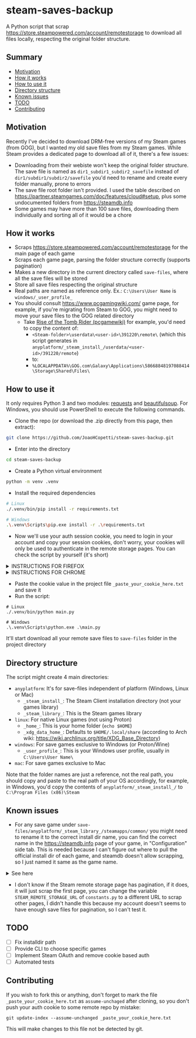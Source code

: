 # steam-saves-backup

A Python script that scrap https://store.steampowered.com/account/remotestorage to download all files locally, respecting the original folder structure.

## Summary
- [Motivation](#motivation)
- [How it works](#how-it-works)
- [How to use it](#how-to-use-it)
- [Directory structure](#directory-structure)
- [Known issues](#known-issues)
- [TODO](#todo)
- [Contributing](#contributing)

## Motivation<a name="motivation"></a>
Recently I've decided to download DRM-free versions of my Steam games (from GOG), but I wanted my old save files from my Steam games.
While Steam provides a dedicated page to download all of it, there's a few issues:
- Downloading from their webiste won't keep the original folder structure. The save file is named as `dir1_subdir1_subdir2_savefile` instead of `dir1/subdir1/subdir2/savefile` you'd need to rename and create every folder manually, prone to errors
- The save file root folder isn't provided. I used the table described on https://partner.steamgames.com/doc/features/cloud#setup, plus some undocumented folders from https://steamdb.info
- Some games may have more than 100 save files, downloading them individually and sorting all of it would be a chore

## How it works<a name="how-it-works"></a>
- Scraps https://store.steampowered.com/account/remotestorage for the main page of each game
- Scraps each game page, parsing the folder structure correctly (supports pagination)
- Makes a new directory in the current directory called `save-files`, where all the save files will be stored
- Store all save files respecting the original structure
- Real paths are named as reference only. Ex.: `C:\Users\User Name` is `windows/_user_profile_`
- You should consult https://www.pcgamingwiki.com/ game page, for example, if you're migrating from Steam to GOG, you might need to move your save files to the GOG related directory
  - Take [Rise of the Tomb Rider (pcgamewiki)](https://www.pcgamingwiki.com/wiki/Rise_of_the_Tomb_Raider#Save_game_data_location) for example, you'd need to copy the content of:
    - `<Steam-folder>\userdata\<user-id>\391220\remote\` (which this script generates in `anyplatform/_steam_install_/userdata/<user-id>/391220/remote`)
    - to:
    - `%LOCALAPPDATA%\GOG.com\Galaxy\Applications\58668848197088414\Storage\Shared\Files\`

## How to use it<a name="#how-to-use-it"></a>
It only requires Python 3 and two modules: [requests](https://pypi.org/project/requests/) and [beautifulsoup](https://pypi.org/project/BeautifulSoup/). For Windows, you should use PowerShell to execute the following commands.

- Clone the repo (or download the .zip directly from this page, then extract):
```bash
git clone https://github.com/JoaoHCopetti/steam-saves-backup.git
```

- Enter into the directory
```bash
cd steam-saves-backup
```
- Create a Python virtual environment
```bash
python -m venv .venv
```

- Install the required dependencies
```bash
# Linux
./.venv/bin/pip install -r requirements.txt

# Windows
.\.venv\Scripts\pip.exe install -r .\requirements.txt
```

- Now we'll use your auth session cookie, you need to login in your account and copy your session cookies, don't worry, your cookies will only be used to authenticate in the remote storage pages. You can check the script by yourself (it's short)

<details>
  <summary>
    INSTRUCTIONS FOR FIREFOX
  </summary>
  
  - Access https://store.steampowered.com
  - Login in your account (skip if you're logged already)
  - Open the DevTools (F12)
  - Go to Network tab, make sure "All" is selected
  <img width="1288" height="484" alt="image" src="https://github.com/user-attachments/assets/4a28af35-3408-4ee8-ac1f-c1912d244ecf" />
  
  - Refresh the page with DevTools open
  - Click on the very first item of this list (you might need to scroll up)
  - It'll open a new panel in the right called `Headers`
  - Scroll down a little until you see `Cookie:`
  - Right click in the value and `Copy Value`
  <img width="1079" height="532" alt="image" src="https://github.com/user-attachments/assets/d6827642-be50-4934-b08c-4fc899562cb8" />
</details>

<details>
  <summary>
    INSTRUCTIONS FOR CHROME
  </summary>
  
  - Access https://store.steampowered.com
  - Login in your account (skip if you're logged already)
  - Open the DevTools (F12)
  - Go to Network tab, make sure "All" is selected
<img width="1293" height="431" alt="image" src="https://github.com/user-attachments/assets/ff038ad8-5004-4743-8a28-ee6cc2141d4f" />

   - Refresh the page with DevTools open
   - Click on the very first item of this list (you might need to scroll up)
   - It'll open a new panel in the right called `Headers`
   - Scroll down a little until you see `Cookie:`
   - Double click the cookie value, then right click and copy it
<img width="1392" height="721" alt="image" src="https://github.com/user-attachments/assets/d39f381d-7174-49db-89dd-3b35961342db" />

</details>

- Paste the cookie value in the project file `_paste_your_cookie_here.txt` and save it
- Run the script:
```
# Linux
./.venv/bin/python main.py

# Windows
.\.venv\Scripts\python.exe .\main.py
```

It'll start download all your remote save files to `save-files` folder in the project directory

## Directory structure<a name="#directory-structure"></a>
The script might create 4 main directories:
- `anyplatform`: It's for save-files independent of platform (Windows, Linux or Mac)
  - `_steam_install_`: The Steam Client installation directory (not your games library)
  - `_steam_library_`: This is the Steam games library
- `linux`: For native Linux games (not using Proton)
  - `_home_`: This is your home folder (`echo $HOME`)
  - `_xdg_data_home_`: Defaults to `$HOME/.local/share` (according to Arch wiki: https://wiki.archlinux.org/title/XDG_Base_Directory)
- `windows`: For save games exclusive to Windows (or Proton/Wine)
   - `_user_profile_`: This is your Windows user profile, usually in `C:\Users\User Name\`
- `mac`: For save games exclusive to Mac

Note that the folder names are just a reference, not the real path, you should copy and paste to the real path of your OS accordingly, for example, in Windows, you'd copy the contents of `anyplatform/_steam_install_/` to `C:\Program Files (x86)\Steam`

## Known issues<a name="known-issues"></a>
- For any save game under `save-files/anyplatform/_steam_library_/steamapps/common/` you might need to rename it to the correct install dir name, you can find the correct name in the https://steamdb.info page of your game, in "Configuration" side tab. This is needed because I can't figure out where to pull the official install dir of each game, and steamdb doesn't allow scrapping, so I just named it same as the game name.
<details>
  <summary>See here</summary>
  https://steamdb.info/app/70/config/
  <img width="924" height="570" alt="image" src="https://github.com/user-attachments/assets/7c2a73c3-c112-4e95-b153-f04a673da3b7" />
</details>

- I don't know if the Steam remote storage page has pagination, if it does, it will just scrap the first page, you can change the variable `STEAM_REMOTE_STORAGE_URL` of `constants.py` to a different URL to scrap other pages, I didn't handle this because my account doesn't seems to have enough save files for pagination, so I can't test it.

## TODO<a name="todo"></a>
- [ ] Fix installdir path
- [ ] Provide CLI to choose specific games
- [ ] Implement Steam OAuth and remove cookie based auth
- [ ] Automated tests

## Contributing<a name="#contributing"></a>
If you wish to fork this or anything, don't forget to mark the file `_paste_your_cookie_here.txt` as `assume-unchaged` after cloning, so you don't push your auth cookie to some remote repo by mistake:
```
git update-index --assume-unchanged _paste_your_cookie_here.txt
```
This will make changes to this file not be detected by git.








